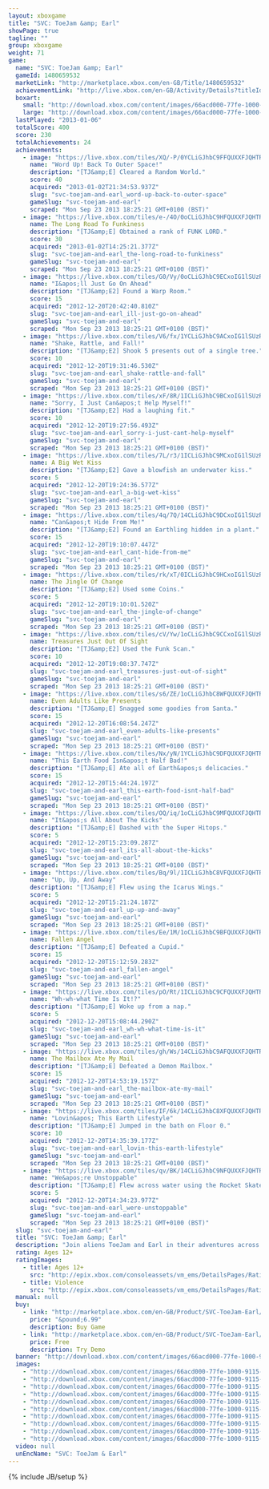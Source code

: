 ```yaml
---
layout: xboxgame
title: "SVC: ToeJam &amp; Earl"
showPage: true
tagline: ""
group: xboxgame
weight: 71
game: 
  name: "SVC: ToeJam &amp; Earl"
  gameId: 1480659532
  marketLink: "http://marketplace.xbox.com/en-GB/Title/1480659532"
  achievementLink: "http://live.xbox.com/en-GB/Activity/Details?titleId=1480659532"
  boxart: 
    small: "http://download.xbox.com/content/images/66acd000-77fe-1000-9115-d8025841124c/1033/boxartsm.jpg"
    large: "http://download.xbox.com/content/images/66acd000-77fe-1000-9115-d8025841124c/1033/boxartlg.jpg"
  lastPlayed: "2013-01-06"
  totalScore: 400
  score: 230
  totalAchievements: 24
  achievements: 
    - image: "https://live.xbox.com/tiles/XQ/-P/0YCLiGJhbC9FFQUXXFJQHTRjL2FjaC8wLzEAAAAA5+fn-uAPRg==.jpg"
      name: "Word Up! Back To Outer Space!"
      description: "[TJ&amp;E] Cleared a Random World."
      score: 40
      acquired: "2013-01-02T21:34:53.937Z"
      slug: "svc-toejam-and-earl_word-up-back-to-outer-space"
      gameSlug: "svc-toejam-and-earl"
      scraped: "Mon Sep 23 2013 18:25:21 GMT+0100 (BST)"
    - image: "https://live.xbox.com/tiles/e-/4O/0oCLiGJhbC9HFQUXXFJQHTRjL2FjaC8wLzMAAAAA5+fn-SH+YA==.jpg"
      name: The Long Road To Funkiness
      description: "[TJ&amp;E] Obtained a rank of FUNK LORD."
      score: 30
      acquired: "2013-01-02T14:25:21.377Z"
      slug: "svc-toejam-and-earl_the-long-road-to-funkiness"
      gameSlug: "svc-toejam-and-earl"
      scraped: "Mon Sep 23 2013 18:25:21 GMT+0100 (BST)"
    - image: "https://live.xbox.com/tiles/G0/Vy/0oCLiGJhbC9ECxoIG1lSUzRjL2FjaC8wLzEwAAAAAOfn5-1dRQc=.jpg"
      name: "I&apos;ll Just Go On Ahead"
      description: "[TJ&amp;E2] Found a Warp Room."
      score: 15
      acquired: "2012-12-20T20:42:40.810Z"
      slug: "svc-toejam-and-earl_ill-just-go-on-ahead"
      gameSlug: "svc-toejam-and-earl"
      scraped: "Mon Sep 23 2013 18:25:21 GMT+0100 (BST)"
    - image: "https://live.xbox.com/tiles/V6/fx/1YCLiGJhbC9ACxoIG1lSUzRjL2FjaC8wLzE0AAAAAOfn5-rep0s=.jpg"
      name: "Shake, Rattle, and Fall!"
      description: "[TJ&amp;E2] Shook 5 presents out of a single tree."
      score: 10
      acquired: "2012-12-20T19:31:46.530Z"
      slug: "svc-toejam-and-earl_shake-rattle-and-fall"
      gameSlug: "svc-toejam-and-earl"
      scraped: "Mon Sep 23 2013 18:25:21 GMT+0100 (BST)"
    - image: "https://live.xbox.com/tiles/xF/8R/1ICLiGJhbC9BCxoIG1lSUzRjL2FjaC8wLzE1AAAAAOfn5-s+X9g=.jpg"
      name: "Sorry, I Just Can&apos;t Help Myself!"
      description: "[TJ&amp;E2] Had a laughing fit."
      score: 10
      acquired: "2012-12-20T19:27:56.493Z"
      slug: "svc-toejam-and-earl_sorry-i-just-cant-help-myself"
      gameSlug: "svc-toejam-and-earl"
      scraped: "Mon Sep 23 2013 18:25:21 GMT+0100 (BST)"
    - image: "https://live.xbox.com/tiles/7L/r3/1ICLiGJhbC9MCxoIG1lSUzRjL2FjaC8wLzE4AAAAAOfn5-vYuvA=.jpg"
      name: A Big Wet Kiss
      description: "[TJ&amp;E2] Gave a blowfish an underwater kiss."
      score: 5
      acquired: "2012-12-20T19:24:36.577Z"
      slug: "svc-toejam-and-earl_a-big-wet-kiss"
      gameSlug: "svc-toejam-and-earl"
      scraped: "Mon Sep 23 2013 18:25:21 GMT+0100 (BST)"
    - image: "https://live.xbox.com/tiles/4q/7Q/14CLiGJhbC9DCxoIG1lSUzRjL2FjaC8wLzE3AAAAAOfn5-j-rv4=.jpg"
      name: "Can&apos;t Hide From Me!"
      description: "[TJ&amp;E2] Found an Earthling hidden in a plant."
      score: 15
      acquired: "2012-12-20T19:10:07.447Z"
      slug: "svc-toejam-and-earl_cant-hide-from-me"
      gameSlug: "svc-toejam-and-earl"
      scraped: "Mon Sep 23 2013 18:25:21 GMT+0100 (BST)"
    - image: "https://live.xbox.com/tiles/rk/xT/0ICLiGJhbC9HCxoIG1lSUzRjL2FjaC8wLzEzAAAAAOfn5-98TLI=.jpg"
      name: The Jingle Of Change
      description: "[TJ&amp;E2] Used some Coins."
      score: 5
      acquired: "2012-12-20T19:10:01.520Z"
      slug: "svc-toejam-and-earl_the-jingle-of-change"
      gameSlug: "svc-toejam-and-earl"
      scraped: "Mon Sep 23 2013 18:25:21 GMT+0100 (BST)"
    - image: "https://live.xbox.com/tiles/cV/Yw/1oCLiGJhbC9CCxoIG1lSUzRjL2FjaC8wLzE2AAAAAOfn5-kfVm0=.jpg"
      name: Treasures Just Out Of Sight
      description: "[TJ&amp;E2] Used the Funk Scan."
      score: 10
      acquired: "2012-12-20T19:08:37.747Z"
      slug: "svc-toejam-and-earl_treasures-just-out-of-sight"
      gameSlug: "svc-toejam-and-earl"
      scraped: "Mon Sep 23 2013 18:25:21 GMT+0100 (BST)"
    - image: "https://live.xbox.com/tiles/s6/ZE/1oCLiGJhbC8WFQUXXFJQHTRjL2FjaC8wL2IAAAAA5+fn+WumqA==.jpg"
      name: Even Adults Like Presents
      description: "[TJ&amp;E] Snagged some goodies from Santa."
      score: 15
      acquired: "2012-12-20T16:08:54.247Z"
      slug: "svc-toejam-and-earl_even-adults-like-presents"
      gameSlug: "svc-toejam-and-earl"
      scraped: "Mon Sep 23 2013 18:25:21 GMT+0100 (BST)"
    - image: "https://live.xbox.com/tiles/Nx/yN/1YCLiGJhbC9DFQUXXFJQHTRjL2FjaC8wLzcAAAAA5+fn+qIcLA==.jpg"
      name: "This Earth Food Isn&apos;t Half Bad!"
      description: "[TJ&amp;E] Ate all of Earth&apos;s delicacies."
      score: 15
      acquired: "2012-12-20T15:44:24.197Z"
      slug: "svc-toejam-and-earl_this-earth-food-isnt-half-bad"
      gameSlug: "svc-toejam-and-earl"
      scraped: "Mon Sep 23 2013 18:25:21 GMT+0100 (BST)"
    - image: "https://live.xbox.com/tiles/OQ/iq/1oCLiGJhbC9MFQUXXFJQHTRjL2FjaC8wLzgAAAAA5+fn+YUIIg==.jpg"
      name: "It&apos;s All About The Kicks"
      description: "[TJ&amp;E] Dashed with the Super Hitops."
      score: 5
      acquired: "2012-12-20T15:23:09.287Z"
      slug: "svc-toejam-and-earl_its-all-about-the-kicks"
      gameSlug: "svc-toejam-and-earl"
      scraped: "Mon Sep 23 2013 18:25:21 GMT+0100 (BST)"
    - image: "https://live.xbox.com/tiles/Bq/9l/1ICLiGJhbC8VFQUXXFJQHTRjL2FjaC8wL2EAAAAA5+fn+0qvHQ==.jpg"
      name: "Up, Up, And Away"
      description: "[TJ&amp;E] Flew using the Icarus Wings."
      score: 5
      acquired: "2012-12-20T15:21:24.187Z"
      slug: "svc-toejam-and-earl_up-up-and-away"
      gameSlug: "svc-toejam-and-earl"
      scraped: "Mon Sep 23 2013 18:25:21 GMT+0100 (BST)"
    - image: "https://live.xbox.com/tiles/Ee/1M/1oCLiGJhbC9BFQUXXFJQHTRjL2FjaC8wLzUAAAAA5+fn+WPtCg==.jpg"
      name: Fallen Angel
      description: "[TJ&amp;E] Defeated a Cupid."
      score: 15
      acquired: "2012-12-20T15:12:59.283Z"
      slug: "svc-toejam-and-earl_fallen-angel"
      gameSlug: "svc-toejam-and-earl"
      scraped: "Mon Sep 23 2013 18:25:21 GMT+0100 (BST)"
    - image: "https://live.xbox.com/tiles/pO/Rt/1ICLiGJhbC9CFQUXXFJQHTRjL2FjaC8wLzYAAAAA5+fn+0Lkvw==.jpg"
      name: "Wh-wh-what Time Is It!?"
      description: "[TJ&amp;E] Woke up from a nap."
      score: 5
      acquired: "2012-12-20T15:08:44.290Z"
      slug: "svc-toejam-and-earl_wh-wh-what-time-is-it"
      gameSlug: "svc-toejam-and-earl"
      scraped: "Mon Sep 23 2013 18:25:21 GMT+0100 (BST)"
    - image: "https://live.xbox.com/tiles/gh/Ws/14CLiGJhbC9AFQUXXFJQHTRjL2FjaC8wLzQAAAAA5+fn+IMVmQ==.jpg"
      name: The Mailbox Ate My Mail
      description: "[TJ&amp;E] Defeated a Demon Mailbox."
      score: 15
      acquired: "2012-12-20T14:53:19.157Z"
      slug: "svc-toejam-and-earl_the-mailbox-ate-my-mail"
      gameSlug: "svc-toejam-and-earl"
      scraped: "Mon Sep 23 2013 18:25:21 GMT+0100 (BST)"
    - image: "https://live.xbox.com/tiles/IF/6k/14CLiGJhbC8XFQUXXFJQHTRjL2FjaC8wL2MAAAAA5+fn+IteOw==.jpg"
      name: "Lovin&apos; This Earth Lifestyle"
      description: "[TJ&amp;E] Jumped in the bath on Floor 0."
      score: 10
      acquired: "2012-12-20T14:35:39.177Z"
      slug: "svc-toejam-and-earl_lovin-this-earth-lifestyle"
      gameSlug: "svc-toejam-and-earl"
      scraped: "Mon Sep 23 2013 18:25:21 GMT+0100 (BST)"
    - image: "https://live.xbox.com/tiles/qv/BK/14CLiGJhbC9NFQUXXFJQHTRjL2FjaC8wLzkAAAAA5+fn+GXwsQ==.jpg"
      name: "We&apos;re Unstoppable"
      description: "[TJ&amp;E] Flew across water using the Rocket Skates."
      score: 5
      acquired: "2012-12-20T14:34:23.977Z"
      slug: "svc-toejam-and-earl_were-unstoppable"
      gameSlug: "svc-toejam-and-earl"
      scraped: "Mon Sep 23 2013 18:25:21 GMT+0100 (BST)"
  slug: "svc-toejam-and-earl"
  title: "SVC: ToeJam &amp; Earl"
  description: "Join aliens ToeJam and Earl in their adventures across space in classic titles ToeJam &amp; Earl&trade; and ToeJam &amp; Earl in Panic on Funkotron&trade;!  This classic journey of two funky aliens has been updated for release on Xbox LIVE Arcade! Earn all new achievements, complete challenging new game trials, and take on zany Earthlings with a friend in two player co-op across Xbox LIVE!"
  rating: Ages 12+
  ratingImages: 
    - title: Ages 12+
      src: "http://epix.xbox.com/consoleassets/vm_ems/DetailsPages/RatingSystemID/14/default/Values/14003.png"
    - title: Violence
      src: "http://epix.xbox.com/consoleassets/vm_ems/DetailsPages/RatingSystemID/14/default/Descriptors/14005.png"
  manual: null
  buy: 
    - link: "http://marketplace.xbox.com/en-GB/Product/SVC-ToeJam-Earl/66acd000-77fe-1000-9115-d8025841124c?purchase=1&amp;DownloadType=Game"
      price: "&pound;6.99"
      description: Buy Game
    - link: "http://marketplace.xbox.com/en-GB/Product/SVC-ToeJam-Earl/66acd000-77fe-1000-9115-d8025841124c?purchase=1&amp;DownloadType=GameDemo"
      price: Free
      description: Try Demo
  banner: "http://download.xbox.com/content/images/66acd000-77fe-1000-9115-d8025841124c/1033/banner.png"
  images: 
    - "http://download.xbox.com/content/images/66acd000-77fe-1000-9115-d8025841124c/1033/screenlg1.jpg"
    - "http://download.xbox.com/content/images/66acd000-77fe-1000-9115-d8025841124c/1033/screenlg2.jpg"
    - "http://download.xbox.com/content/images/66acd000-77fe-1000-9115-d8025841124c/1033/screenlg3.jpg"
    - "http://download.xbox.com/content/images/66acd000-77fe-1000-9115-d8025841124c/1033/screenlg4.jpg"
    - "http://download.xbox.com/content/images/66acd000-77fe-1000-9115-d8025841124c/1033/screenlg5.jpg"
    - "http://download.xbox.com/content/images/66acd000-77fe-1000-9115-d8025841124c/1033/screenlg6.jpg"
    - "http://download.xbox.com/content/images/66acd000-77fe-1000-9115-d8025841124c/1033/screenlg7.jpg"
    - "http://download.xbox.com/content/images/66acd000-77fe-1000-9115-d8025841124c/1033/screenlg8.jpg"
    - "http://download.xbox.com/content/images/66acd000-77fe-1000-9115-d8025841124c/1033/screenlg9.jpg"
    - "http://download.xbox.com/content/images/66acd000-77fe-1000-9115-d8025841124c/1033/screenlg10.jpg"
  video: null
  unEncName: "SVC: ToeJam & Earl"
---
```

{% include JB/setup %}